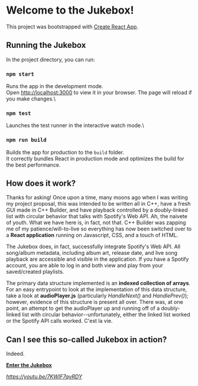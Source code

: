 # Welcome to the Jukebox!

This project was bootstrapped with [Create React App](https://github.com/facebook/create-react-app).

## Running the Jukebox

In the project directory, you can run:

### `npm start`

Runs the app in the development mode.\
Open [http://localhost:3000](http://localhost:3000) to view it in your browser.
The page will reload if you make changes.\

### `npm test`
Launches the test runner in the interactive watch mode.\

### `npm run build`

Builds the app for production to the `build` folder.\
It correctly bundles React in production mode and optimizes the build for the best performance.

## How does it work?

Thanks for asking! Once upon a time, many moons ago when I was writing my project proposal, this was intended to be written all in C++, have a fresh GUI made in C++ Builder, and have playback controlled by a doubly-linked list with circular behavior that talks with Spotify's Web API. Ah, the naivete of youth. What we have here is, in fact, not that. C++ Builder was zapping me of my patience/will-to-live so everything has now been switched over to a **React application** running on Javascript, CSS, and a touch of HTML. 

The Jukebox does, in fact, successfully integrate Spotify's Web API. All song/album metadata, including album art, release date, and live song playback are accessible and visible in the application. If you have a Spotify account, you are able to log in and both view and play from your saved/created playlists. 

The primary data structure implemented is an **indexed collection of arrays**. For an easy entrypoint to look at the implementation of this data structure, take a look at **audioPlayer.js** (particularly *HandleNext()* and *HandlePrev()*); however, evidence of this structure is present all over. There was, at one point, an attempt to get the audioPlayer up and running off of a doubly-linked list with circular behavior--unfortunately, either the linked list worked or the Spotify API calls worked. C'est la vie. 

## Can I see this so-called Jukebox in action?

Indeed.

[**Enter the Jukebox**](https://youtu.be/7KWIF7qvRDY)

*https://youtu.be/7KWIF7qvRDY*



